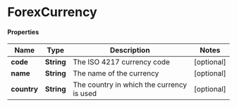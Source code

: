 # ForexCurrency

#### Properties
Name | Type | Description | Notes
------------ | ------------- | ------------- | -------------
**code** | **String** | The ISO 4217 currency code | [optional] 
**name** | **String** | The name of the currency | [optional] 
**country** | **String** | The country in which the currency is used | [optional] 



